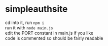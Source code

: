 # simpleauthsite
cd into it, run `npm i`<br>
run it with `node main.js`<br>
edit the PORT constant in main.js if you like<br>
code is commented so should be fairly readable
